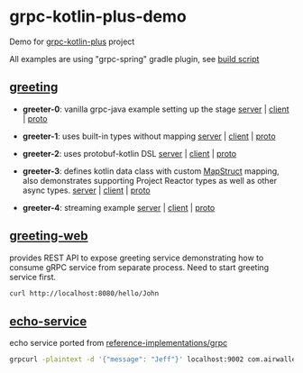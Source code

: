 # grpc-kotlin-plus-demo

Demo for [grpc-kotlin-plus](https://github.com/airwallex/grpc-kotlin-plus) project

All examples are using "grpc-spring" gradle plugin, see [build script](/build.gradle.kts)

## [greeting](/greeting)

* **greeter-0**: vanilla grpc-java example setting up the stage
  [server](/greeting/src/main/kotlin/com/airwallex/grpc/demo/Greeter0.kt) |
  [client](/greeting/src/test/kotlin/com/airwallex/grpc/demo/Greeter0Test.kt) |
  [proto](/greeting/src/main/proto/demo/greeting0.proto)

* **greeter-1**: uses built-in types without mapping
  [server](/greeting/src/main/kotlin/com/airwallex/grpc/demo/Greeter1.kt) |
  [client](/greeting/src/test/kotlin/com/airwallex/grpc/demo/Greeter1Test.kt) |
  [proto](/greeting/src/main/proto/demo/greeting1.proto)

* **greeter-2**: uses protobuf-kotlin DSL
  [server](/greeting/src/main/kotlin/com/airwallex/grpc/demo/Greeter2.kt) |
  [client](/greeting/src/test/kotlin/com/airwallex/grpc/demo/Greeter2Test.kt) |
  [proto](/greeting/src/main/proto/demo/greeting2.proto)

* **greeter-3**: defines kotlin data class with custom [MapStruct](https://mapstruct.org/) mapping, also demonstrates
  supporting Project Reactor types as well as other async types.
  [server](/greeting/src/main/kotlin/com/airwallex/grpc/demo/Greeter3.kt) |
  [client](/greeting/src/test/kotlin/com/airwallex/grpc/demo/Greeter3Test.kt) |
  [proto](/greeting/src/main/proto/demo/greeting3.proto)

* **greeter-4**: streaming example
  [server](/greeting/src/main/kotlin/com/airwallex/grpc/demo/Greeter4.kt) |
  [client](/greeting/src/test/kotlin/com/airwallex/grpc/demo/Greeter4Test.kt) |
  [proto](/greeting/src/main/proto/demo/greeting4.proto)

## [greeting-web](/greeting-web)

provides REST API to expose greeting service demonstrating how to consume gRPC service from separate process. Need to
start greeting service first.

```bash
curl http://localhost:8080/hello/John
```

## [echo-service](/echo-service)

echo service ported from [reference-implementations/grpc](https://github.com/airwallex/reference-implementations/tree/master/grpc)

```bash
grpcurl -plaintext -d '{"message": "Jeff"}' localhost:9002 com.airwallex.refimpl.grpc.EchoServiceGrpc/Echo
```
